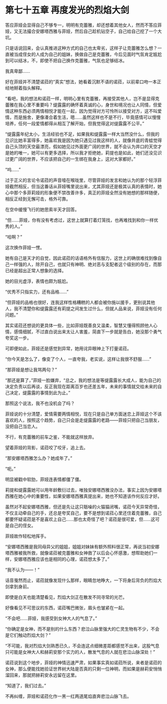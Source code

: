 # 第七十五章 再度发光的烈焰大剑

答应菲娅会显得自己不够专一，明明有克蕾雅，却还想着其他女人，然而不答应菲娅，又无法撮合安娜塔西雅与菲娅，然后自己趁机钻空子，自己给自己挖了一个大坑。

只是话说回来，会认真推进这种方式的自己也太卑劣，这样子让克蕾雅怎么想？一直被当成侄女的人成为自己的姐妹，换做自己是克蕾雅，今后见面时气氛肯定尴尬到可以结冰，不，即使不把自己换作克蕾雅，气氛也足够结冰。

我真卑鄙……

好在菲娅并不清楚诺菈的“真实”想法，她看着沉默不语的诺菈，以前辈口吻一本正经地掰着指头解释。

“看吧，我的想法和诺菈一样，明明心里有克蕾雅，再接受其他人，岂不是显得克蕾雅在我心里不重要吗？缇露露的确怀着真诚的心，身世和境况也让人同情，但爱情这种东西必须两情相悦才能在一起，因为觉得对方可怜所以接受对方，这不叫爱情，而是施舍，更像凑合着生活，嗯……虽然这样也不是不行，毕竟感情可以慢慢培养，任何一段爱情都得从相互了解开始，但我觉得这对缇露露不公平。”

“缇露露年纪太小，生活经验也不足，如果我和缇露露一样大当然没什么，但我的见识比她丰富得多，她喜欢我是因为她只遇见过我这样的人，就像井底的青蛙觉得自己头顶的天空最漂亮，假如她见过外面更广阔的世界，就不会认为井口的天空才是她的唯一，她可以有更多选择，所以我才拒绝她，莉提也是如此，她们还没见识过更广阔的世界，不应该把自己的一生绑在我身上，这对大家都好。”

“呜……”

过于正义的言论令诺菈的声音噎在喉咙里，尽管菲娅的发言和她认为的那个轻浮菲娅截然相反，但当这番话从菲娅嘴里说出来，尤其菲娅还是极其认真的表情时，她心中那个多菲莉娅的形象便不禁改善许多，真正的菲娅全然没有她想的那样随便，相反正经到无懈可击，格外可靠。

在空中缓慢飞行的她思索半天才回答。

“但……菲娅，你有没有考虑过，这世上就算打着灯笼找，也再难找到和你一样优秀的人。”

“哈啊？”

这次换作菲娅一愣。

她有自己是天才的自觉，因此诺菈的话语格外有信服力，这世上的确很难找到像自己一样强的人，除开自己，也就只有神明、绝对恶与支配者这个级别的存在，而那已经是超出正常人想象的选择。

她的目光虚浮，表情也颇为尴尬。

“优秀不只指实力，还有品格……”

“但菲娅的品格也很好，连我这样性格糟糕的人都会被你施以援手，更别说其他人，我不清楚你和缇露露还有莉提之间发生过什么，但就人品来说，菲娅没有任何问题。”

其实诺菈还想说的更具体一些，比如菲娅既善良又温柔，智慧又懂得照顾他人心情，感情细腻，不过直白说出来太让人害羞，简直下一步就是告白，她没那个勇气夸奖这一步。

可即便如此，菲娅还是感觉到异常，她用诧异眼神上下打量诺菈。

“你今天是怎么了，像变了个人，一直夸我，老实说，这样让我很不舒服……”

“那菲娅是想让我骂两句？”

“那还是算了，”菲娅一脸嫌弃，“总之，我的想法是等缇露露长大成人，能为自己的决定负责以后再谈，反正我现在距离百岁也还差五年，未来的事情就交给未来的自己决定，缇露露的事情到此为止。”

那照这个说法，我不也没机会了吗？

菲娅说的十分清楚，爱情需要两情相悦，现在只是自己单方面迷恋上菲娅这个不该喜欢的人，按照这个趋势，自己只会是走缇露露的老路——菲娅只把自己当朋友，没把自己当恋人。

不行，有克蕾雅的前车之鉴，不能就这样放弃。

望着菲娅的背影，诺菈咬了咬牙，追上去。

“那安娜塔西雅怎么办？她成年了。”

“呃。”

明显被戳中软肋，菲娅连表情都僵了僵。

莉提和缇露露她可以用年龄敷衍过去，唯独安娜塔西雅没办法，事实上因为安娜塔西雅在她心中的重要性，如果安娜塔西雅真提出来，她也不知道该作何反应才好。

虽然对不起安娜塔西雅，但还是先让这只聒噪的火猫猫闭嘴，诺菈今天异常奇怪，不仅主动牵自己的手，还总是夸奖自己，要不是想到诺菈心里还住着克蕾雅，自己都要怀疑诺菈是不是喜欢上自己……那也太奇怪了吧？诺菈是很可爱，但……这可是自己的侄女。

菲娅故作轻松地挥手。

“安娜塔西雅是我同母异父的姐姐，姐姐对妹妹有额外照料很正常，再说当初安娜塔西雅被我所救，就像诺菈被克蕾雅和女神救了以后会心怀感激，想帮助她们一样，安娜塔西雅应该也是相同的心理，诺菈想太多了。”

“我不认为——！”

话音戛然而止，诺菈就像发现什么那样，眼睛忽地睁大，一下将身后背负的烈焰大剑拿到身前。

即使是白天也能清楚看见，烈焰大剑正在散发不同寻常的光芒。

好像看见不可思议的东西，诺菈嘴巴微张，眉头也皱紧在一起。

“不会吧……菲娅，我感受到女神大人的气息了。”

“你确定是女神，而不是别的什么东西？悲泣山脉里强大的亡灵生物有不少，不会是它们触动烈焰大剑？”

“不可能，我对烈焰大剑熟悉已久，不会连这点细微差距都感觉不出来，这股气息只可能是女神大人和赫莉安那个实力的人，散发气息的人就在悲泣山脉深处！”

诺菈说到这个地步，菲娅的神情迅速严肃，如果事实真如诺菈所说，来者是诺菈的女神，那么便能找她验证世界树大陆是否真的只剩一位神明，而如果是赫莉安悄悄溜回来，那就把赫莉安永远留在这里。

“知道了，我们过去。”

不再纠缠，菲娅和诺菈化作一黑一红两道尾焰直奔悲泣山脉飞去。

